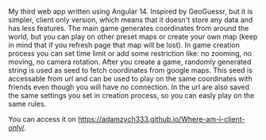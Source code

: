 My third web app written using Angular 14. Inspired by GeoGuessr, but it is simpler, client only version, which means that it doesn't store any data and has less features. The main game generates coordinates from around the world, but you can play on other preset maps or create your own map (keep in mind that if you refresh page that map will be lost). In game creation process you can set time limit or add some restriction like: no zooming, no moving, no camera rotation. After you create a game, randomly generated string is used as seed to fetch coordinates from google maps. This seed is accessable from url and can be used to play on the same coordinates with friends even though you will have no connection. In the url are also saved the same settings you set in creation process, so you can easly play on the same rules.

You can access it on https://adamzych333.github.io/Where-am-i-client-only/.
